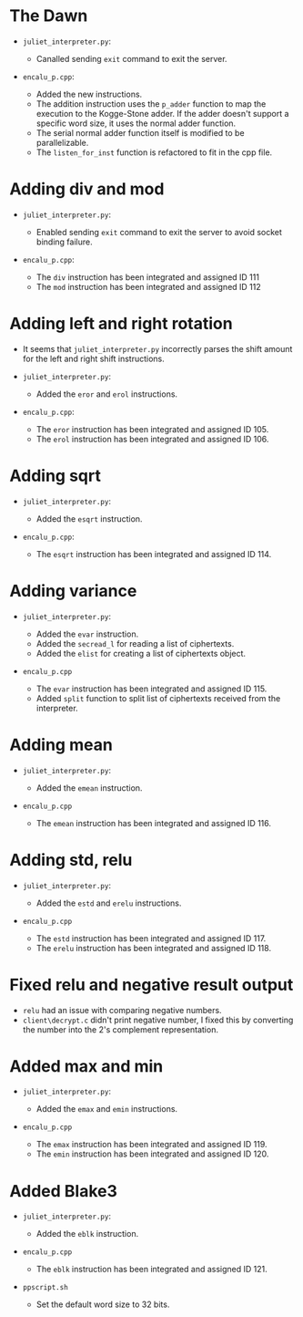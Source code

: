 # The Dawn
* `juliet_interpreter.py`:
    
    * Canalled sending `exit` command to exit the server.

* `encalu_p.cpp`:

    * Added the new instructions.
    * The addition instruction uses the `p_adder` function to map the execution to the Kogge-Stone adder. If the adder doesn't support a specific word size, it uses the normal adder function. 
    * The serial normal adder function itself is modified to be parallelizable.
    * The `listen_for_inst` function is refactored to fit in the cpp file.

# Adding div and mod

* `juliet_interpreter.py`:
    
    * Enabled sending `exit` command to exit the server to avoid socket binding failure.

* `encalu_p.cpp`:

    * The `div` instruction has been integrated and assigned ID 111
    * The `mod` instruction has been integrated and assigned ID 112

# Adding left and right rotation

* It seems that `juliet_interpreter.py` incorrectly parses the shift amount for the left and right shift instructions.

* `juliet_interpreter.py`:
    * Added the `eror` and `erol` instructions.

* `encalu_p.cpp`:
    * The `eror` instruction has been integrated and assigned ID 105.
    * The `erol` instruction has been integrated and assigned ID 106.
    
# Adding sqrt

* `juliet_interpreter.py`:
    * Added the `esqrt` instruction.

* `encalu_p.cpp`:
    * The `esqrt` instruction has been integrated and assigned ID 114.
    
# Adding variance

*  `juliet_interpreter.py`:
    * Added the `evar` instruction.
    * Added the `secread_l` for reading a list of ciphertexts.
    * Added the `elist` for creating a list of ciphertexts object.

*  `encalu_p.cpp`
    * The `evar` instruction has been integrated and assigned ID 115.
    * Added `split` function to split list of ciphertexts received from the interpreter.
    
# Adding mean

*  `juliet_interpreter.py`:
    * Added the `emean` instruction.

*  `encalu_p.cpp`
    * The `emean` instruction has been integrated and assigned ID 116.

# Adding std, relu

*  `juliet_interpreter.py`:
    * Added the `estd` and `erelu` instructions.

*  `encalu_p.cpp`
    * The `estd` instruction has been integrated and assigned ID 117.
    * The `erelu` instruction has been integrated and assigned ID 118.

# Fixed relu and negative result output

* `relu` had an issue with comparing negative numbers.
* `client\decrypt.c` didn't print negative number, I fixed this by converting the number 
into the 2's complement representation.

# Added max and min
*  `juliet_interpreter.py`:
    * Added the `emax` and `emin` instructions.

*  `encalu_p.cpp`
    * The `emax` instruction has been integrated and assigned ID 119.
    * The `emin` instruction has been integrated and assigned ID 120.

# Added Blake3
*  `juliet_interpreter.py`:
    * Added the `eblk` instruction.

*  `encalu_p.cpp`
    * The `eblk` instruction has been integrated and assigned ID 121.

* `ppscript.sh`
    * Set the default word size to 32 bits.
